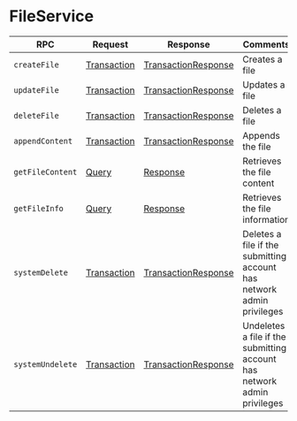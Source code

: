 # FileService

| RPC              | Request                                        | Response                                                       | Comments                                                                |
| ---------------- | ---------------------------------------------- | -------------------------------------------------------------- | ----------------------------------------------------------------------- |
| `createFile`     | [Transaction](../miscellaneous/transaction.md) | [TransactionResponse](../miscellaneous/transactionresponse.md) | Creates a file                                                          |
| `updateFile`     | [Transaction](../miscellaneous/transaction.md) | [TransactionResponse](../miscellaneous/transactionresponse.md) | Updates a file                                                          |
| `deleteFile`     | [Transaction](../miscellaneous/transaction.md) | [TransactionResponse](../miscellaneous/transactionresponse.md) | Deletes a file                                                          |
| `appendContent`  | [Transaction](../miscellaneous/transaction.md) | [TransactionResponse](../miscellaneous/transactionresponse.md) | Appends the file                                                        |
| `getFileContent` | [Query](../miscellaneous/query.md)             | [Response](../miscellaneous/response.md)                       | Retrieves the file content                                              |
| `getFileInfo`    | [Query](../miscellaneous/query.md)             | [Response](../miscellaneous/response.md)                       | Retrieves the file information                                          |
| `systemDelete`   | [Transaction](../miscellaneous/transaction.md) | [TransactionResponse](../miscellaneous/transactionresponse.md) | Deletes a file if the submitting account has network admin privileges   |
| `systemUndelete` | [Transaction](../miscellaneous/transaction.md) | [TransactionResponse](../miscellaneous/transactionresponse.md) | Undeletes a file if the submitting account has network admin privileges |
